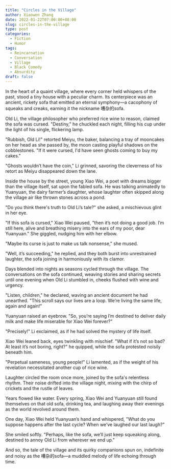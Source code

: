 ```yaml
---
title: "Circles in the Village"
author: Xiaowen Zhang
date: 2022-01-22T07:00:00+08:00
slug: circles-in-the-village
type: post
categories:
  - Fiction
  - Humor
tags:
  - Reincarnation
  - Conversation
  - Village
  - Black Comedy
  - Absurdity
draft: false
---
```


In the heart of a quaint village, where every corner held whispers of the past, stood a tiny house with a peculiar charm. Its centerpiece was an ancient, rickety sofa that emitted an eternal symphony—a cacophony of squeaks and creaks, earning it the nickname 嘈杂的sofa.

Old Li, the village philosopher who preferred rice wine to reason, claimed the sofa was cursed. "Destiny," he chuckled each night, filling his cup under the light of his single, flickering lamp.

"Rubbish, Old Li!" retorted Meiyu, the baker, balancing a tray of mooncakes on her head as she passed by, the moon casting playful shadows on the cobblestones. "If it were cursed, I'd have seen ghosts coming to buy my cakes."

"Ghosts wouldn’t have the coin," Li grinned, savoring the cleverness of his retort as Meiyu disappeared down the lane.

Inside the house by the street, young Xiao Wei, a poet with dreams bigger than the village itself, sat upon the fabled sofa. He was talking animatedly to Yuanyuan, the dairy farmer’s daughter, whose laughter often skipped along the village air like thrown stones across a pond.

"Do you think there's truth to Old Li’s tale?" she asked, a mischievous glint in her eye.

"If this sofa is cursed," Xiao Wei paused, "then it’s not doing a good job. I’m still here, alive and breathing misery into the ears of my poor, dear Yuanyuan." She giggled, nudging him with her elbow.

"Maybe its curse is just to make us talk nonsense," she mused.

"Well, it’s succeeding," he replied, and they both burst into unrestrained laughter, the sofa joining in harmoniously with its clamor.

Days blended into nights as seasons cycled through the village. The conversations on the sofa continued, weaving stories and sharing secrets until one evening when Old Li stumbled in, cheeks flushed with wine and urgency.

"Listen, children," he declared, waving an ancient document he had unearthed. "This scroll says our lives are a loop. We’re living the same life, again and again!"

Yuanyuan raised an eyebrow. "So, you’re saying I’m destined to deliver daily milk and make life miserable for Xiao Wei forever?"

"Precisely!" Li exclaimed, as if he had solved the mystery of life itself.

Xiao Wei leaned back, eyes twinkling with mischief. "What if it’s not so bad? At least it’s not boring, right?" he quipped, while the sofa protested noisily beneath him.

"Perpetual sameness, young people!" Li lamented, as if the weight of his revelation necessitated another cup of rice wine.

Laughter circled the room once more, joined by the sofa's relentless rhythm. Their noise drifted into the village night, mixing with the chirp of crickets and the rustle of leaves.

Years flowed like water. Every spring, Xiao Wei and Yuanyuan still found themselves on that old sofa, drinking tea, and laughing away their evenings as the world revolved around them.

One day, Xiao Wei held Yuanyuan’s hand and whispered, "What do you suppose happens after the last cycle? When we’ve laughed our last laugh?"

She smiled softly. "Perhaps, like the sofa, we’ll just keep squeaking along, destined to annoy Old Li from wherever we end up."

And so, the tale of the village and its quirky companions spun on, indefinite and noisy as the 嘈杂的sofa—a muddled melody of life echoing through time. 